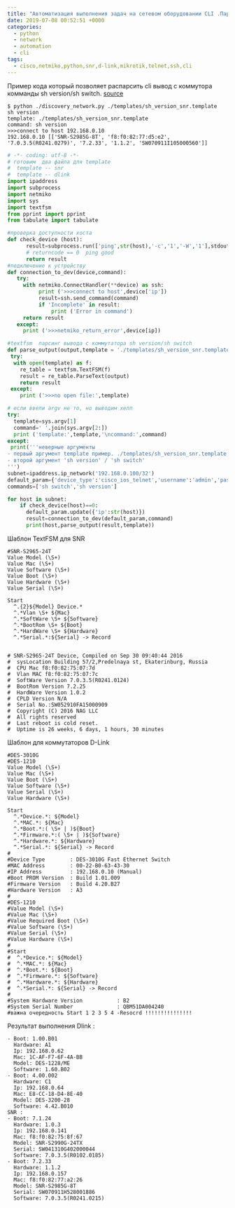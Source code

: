 ```yaml
---
title: "Автоматизация выполнения задач на сетевом оборудовании CLI .Парсим вывод информации о свитче. Ч.1"
date: 2019-07-08 00:52:51 +0000
categories:
  - python
  - network
  - automation
  - cli
tags:
  - cisco,netmiko,python,snr,d-link,mikrotik,telnet,ssh,cli
---
```


Пример кода который позволяет распарсить cli вывод   с коммутора комманды sh version/sh switch.
[source](https://github.com/ya-zero/ya-zero.github.io/tree/master/uploads/parse_sh_version)


```console
$ python ./discovery_network.py ./templates/sh_version_snr.template  sh version
template: ./templates/sh_version_snr.template 
command: sh version
>>>connect to host 192.168.0.10
192.168.0.10 [['SNR-S2985G-8T', 'f8:f0:82:77:d5:e2', '7.0.3.5(R0241.0279)', '7.2.33', '1.1.2', 'SW070911I105000560']]
```


```python
# -*- coding: utf-8 -*-
# готовим  два файла для template
#  template -- snr
#  template -- dlink
import ipaddress
import subprocess
import netmiko
import sys
import textfsm
from pprint import pprint
from tabulate import tabulate

#проверка доступности хоста
def check_device (host):
      result=subprocess.run(['ping',str(host),'-c','1','-W','1'],stdout=subprocess.DEVNULL).returncode
      # returncode == 0  ping good
      return result
#подключение к устройству
def connection_to_dev(device,command):
   try:
     with netmiko.ConnectHandler(**device) as ssh:
          print ('>>>connect to host',device['ip'])
          result=ssh.send_command(command)
          if 'Incomplete' in result:
              print ('Error in command')
     return result
   except:
     print ('>>>netmiko_return_error',device[ip])

#textfsm  парсинг вывода с коммутатора sh version/sh switch
def parse_output(output,template = './templates/sh_version_snr.template'):
 try:
  with open(template) as f:
    re_table = textfsm.TextFSM(f)
    result = re_table.ParseText(output)
    return result
 except:
    print ('>>>no open file:',template)

# если ввели argv не то, но выводим хелп
try:
  template=sys.argv[1]
  command=' '.join(sys.argv[2:])
  print ('template:',template,'\ncommand:',command)
except:
 print('''неверные аргументы
- первый аргумент template пример. ./templates/sh_version_snr.template
- второй аргумент 'sh version' / 'sh switch'
''')
subnet=ipaddress.ip_network('192.168.0.100/32')
default_param={'device_type':'cisco_ios_telnet','username':'admin','password':'rfm','verbose':True}
commands=['sh switch','sh version']

for host in subnet:
    if check_device(host)==0:
      default_param.update({'ip':str(host)})
      result=connection_to_dev(default_param,command)
      print(host,parse_output(result,template))
```


Шаблон TextFSM для SNR
```
#SNR-S2965-24T
Value Model (\S+)
Value Mac (\S+)
Value Software (\S+)
Value Boot (\S+)
Value Hardware (\S+)
Value Serial (\S+)

Start
  ^.{2}${Model} Device.*
  ^.*Vlan \S+ ${Mac}
  ^.*SoftWare \S+ ${Software}
  ^.*BootRom \S+ ${Boot}
  ^.*HardWare \S+ ${Hardware}
  ^.*Serial.*:${Serial} -> Record


# SNR-S2965-24T Device, Compiled on Sep 30 09:40:44 2016
#  sysLocation Building 57/2,Predelnaya st, Ekaterinburg, Russia
#  CPU Mac f8:f0:82:75:07:7d
#  Vlan MAC f8:f0:82:75:07:7c
#  SoftWare Version 7.0.3.5(R0241.0124)
#  BootRom Version 7.2.25
#  HardWare Version 1.0.2
#  CPLD Version N/A
#  Serial No.:SW052910FA15000909
#  Copyright (C) 2016 NAG LLC
#  All rights reserved
#  Last reboot is cold reset.
#  Uptime is 26 weeks, 6 days, 1 hours, 30 minutes
```

Шаблон для коммутаторов D-Link
```
#DES-3010G
#DES-1210
Value Model (\S+)
Value Mac (\S+)
Value Boot (\S+)
Value Software (\S+)
Value Serial (\S+)
Value Hardware (\S+)

Start
  ^.*Device.*: ${Model}
  ^.*MAC.*: ${Mac}
  ^.*Boot.*:( \S+ | )${Boot}
  ^.*Firmware.*:( \S+ | )${Software}
  ^.*Hardware.*: ${Hardware}
  ^.*Serial.*: ${Serial} -> Record
#
#Device Type        : DES-3010G Fast Ethernet Switch
#MAC Address        : 00-22-B0-63-43-30
#IP Address         : 192.168.0.10 (Manual)
#Boot PROM Version  : Build 1.01.009
#Firmware Version   : Build 4.20.B27
#Hardware Version   : A3
#
#DES-1210
#Value Model (\S+)
#Value Mac (\S+)
#Value Required Boot (\S+)
#Value Software (\S+)
#Value Serial (\S+)
#Value Hardware (\S+)
#
#Start
#  ^.*Device.*: ${Model}
#  ^.*MAC.*: ${Mac}
#  ^.*Boot.*: ${Boot}
#  ^.*Firmware.*: ${Software}
#  ^.*Hardware.*: ${Hardware}
#  ^.*Serial.*: ${Serial} -> Record
#
#System Hardware Version           : B2
#System Serial Number              : QBM51DA004240
#важна очередность Start 1 2 3 5 4 -Resocrd !!!!!!!!!!!!!!!
```


Результат выполнения
Dlink :
```console
- Boot: 1.00.B01
  Hardware: A1
  Ip: 192.168.0.62
  Mac: 1C-AF-F7-6F-4A-BB
  Model: DES-1228/ME
  Software: 1.60.B02
- Boot: 4.00.002
  Hardware: C1
  Ip: 192.168.0.64
  Mac: E8-CC-18-D4-8E-40
  Model: DES-3200-28
  Software: 4.42.B010
SNR :
- Boot: 7.1.24
  Hardware: 1.0.3
  Ip: 192.168.0.141
  Mac: f8:f0:82:75:8f:67
  Model: SNR-S2990G-24TX
  Serial: SW041310G402000044
  Software: 7.0.3.5(R0102.0185)
- Boot: 7.2.33
  Hardware: 1.1.2
  Ip: 192.168.0.157
  Mac: f8:f0:82:77:a2:26
  Model: SNR-S2985G-8T
  Serial: SW070911H528001886
  Software: 7.0.3.5(R0241.0215)
```
<!-- Yandex.Metrika counter --> <script type="text/javascript" > (function(m,e,t,r,i,k,a){m[i]=m[i]||function(){(m[i].a=m[i].a||[]).push(arguments)}; m[i].l=1*new Date();k=e.createElement(t),a=e.getElementsByTagName(t)[0],k.async=1,k.src=r,a.parentNode.insertBefore(k,a)}) (window, document, "script", "https://mc.yandex.ru/metrika/tag.js", "ym"); ym(53515717, "init", { clickmap:true, trackLinks:true, accurateTrackBounce:true, webvisor:true }); </script> <noscript><div><img src="https://mc.yandex.ru/watch/53515717" style="position:absolute; left:-9999px;" alt="" /></div></noscript> <!-- /Yandex.Metrika counter -->
